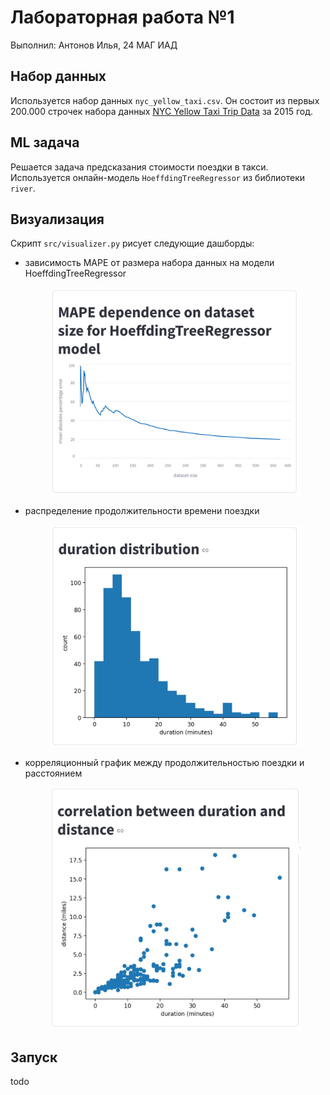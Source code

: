 # Лабораторная работа №1
Выполнил: Антонов Илья, 24 МАГ ИАД
## Набор данных
Используется набор данных `nyc_yellow_taxi.csv`. 
Он состоит из первых 200.000 строчек набора данных [NYC Yellow Taxi Trip Data](https://www.kaggle.com/datasets/elemento/nyc-yellow-taxi-trip-data) за 2015 год. 
## ML задача
Решается задача предсказания стоимости поездки в такси. Используется онлайн-модель `HoeffdingTreeRegressor` из библиотеки `river`.
## Визуализация
Скрипт `src/visualizer.py` рисует следующие дашборды: 
- зависимость MAPE от размера набора данных на модели HoeffdingTreeRegressor <figure><img src="images/line.jpg" alt="drawing" width="500"/></figure>

- распределение продолжительности времени поездки <figure><img src="images/histogram.jpg" alt="drawing" width="500"/></figure>

- корреляционный график между продолжительностью поездки и расстоянием <figure><img src="images/correlation.jpg" alt="drawing" width="500"/></figure>
## Запуск
todo

